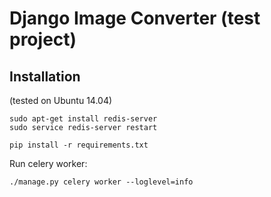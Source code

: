# Django Image Converter (test project)

## Installation

(tested on Ubuntu 14.04)

    sudo apt-get install redis-server
    sudo service redis-server restart

    pip install -r requirements.txt

Run celery worker:

    ./manage.py celery worker --loglevel=info